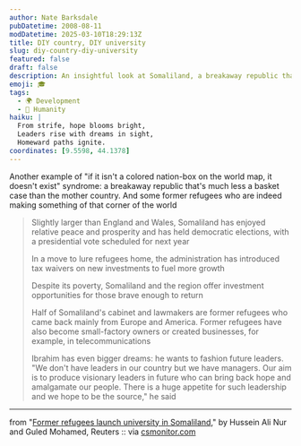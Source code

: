 ```yaml
---
author: Nate Barksdale
pubDatetime: 2008-08-11
modDatetime: 2025-03-10T18:29:13Z
title: DIY country, DIY university
slug: diy-country-diy-university
featured: false
draft: false
description: An insightful look at Somaliland, a breakaway republic that thrives amidst challenges, highlighting its democratic aspirations and return of former refugees.
emoji: 🎓
tags:
  - 🌍 Development
  - 🙏 Humanity
haiku: |
  From strife, hope blooms bright,  
  Leaders rise with dreams in sight,  
  Homeward paths ignite.
coordinates: [9.5598, 44.1378]
---
```


Another example of "if it isn't a colored nation-box on the world map, it doesn't exist" syndrome: a breakaway republic that's much less a basket case than the mother country. And some former refugees who are indeed making something of that corner of the world

> Slightly larger than England and Wales, Somaliland has enjoyed relative peace and prosperity and has held democratic elections, with a presidential vote scheduled for next year
>
> In a move to lure refugees home, the administration has introduced tax waivers on new investments to fuel more growth
>
> Despite its poverty, Somaliland and the region offer investment opportunities for those brave enough to return
>
> Half of Somaliland's cabinet and lawmakers are former refugees who came back mainly from Europe and America. Former refugees have also become small-factory owners or created businesses, for example, in telecommunications
>
> Ibrahim has even bigger dreams: he wants to fashion future leaders. "We don't have leaders in our country but we have managers. Our aim is to produce visionary leaders in future who can bring back hope and amalgamate our people. There is a huge appetite for such leadership and we hope to be the source," he said

---

from "[Former refugees launch university in Somaliland](http://www.csmonitor.com/2008/0812/p12s01-woaf.html)," by Hussein Ali Nur and Guled Mohamed, Reuters :: via [csmonitor.com](http://www.csmonitor.com/2008/0812/p12s01-woaf.html)
